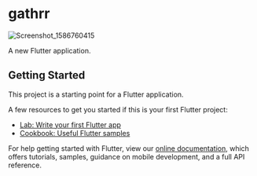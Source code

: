 # gathrr
![Screenshot_1586760415](https://user-images.githubusercontent.com/47901875/79099006-cf929f00-7d80-11ea-862d-3f3a532fc4c2.png)


A new Flutter application.

## Getting Started

This project is a starting point for a Flutter application.

A few resources to get you started if this is your first Flutter project:

- [Lab: Write your first Flutter app](https://flutter.dev/docs/get-started/codelab)
- [Cookbook: Useful Flutter samples](https://flutter.dev/docs/cookbook)

For help getting started with Flutter, view our
[online documentation](https://flutter.dev/docs), which offers tutorials,
samples, guidance on mobile development, and a full API reference.
